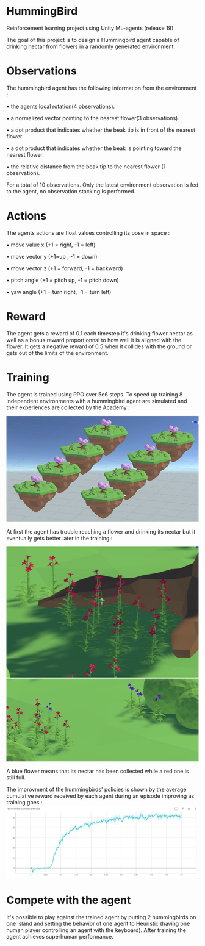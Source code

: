 # HummingBird
Reinforcement learning project using Unity ML-agents (release 19)

The goal of this project is to design a Hummingbird agent capable of drinking nectar from flowers in a randomly generated environment.

# Observations

The hummingbird agent has the following information from the environment :


• the agents local rotation(4 observations).

• a normalized vector pointing to the nearest flower(3 observations).

• a dot product that indicates whether the beak tip is in front of the nearest flower.

• a dot product that indicates whether the beak is pointing toward the nearest flower.

• the relative distance from the beak tip to the nearest flower (1 observation).


For a total of 10 observations. Only the latest environment observation is fed to the agent, no observation stacking is performed.

# Actions
The agents actions are float values controlling its pose in space :


• move value x (+1 = right, -1 = left)

• move vector y (+1=up , -1 = down)

• move vector z (+1 = forward, -1 = backward)

• pitch angle (+1 = pitch up, -1 = pitch down)

• yaw angle (+1 = turn right, -1 = turn left)

# Reward

The agent gets a reward of 0.1 each timestep it's drinking flower nectar as well as a bonus reward proportionnal to how well it is aligned with the flower. It gets a negative reward of 0.5 when it collides with the ground or gets out of the limits of the environment.

# Training

The agent is trained using PPO over 5e6 steps. To speed up training 8 independent environments with a hummingbird agent are simulated and their experiences are collected by the Academy :

![training setup](images/training_env_setup.JPG)

At first the agent has trouble reaching a flower and drinking its nectar but it eventually gets better later in the training : 

![clueless agent](images/troubled_agent.JPG)
![better agent](images/agent_getting_better.JPG)

A blue flower means that its nectar has been collected while a red one is still full.

The improvment of the hummingbirds' policies is shown by the average cumulative reward received by each agent during an episode improving as training goes :
![better agent](images/cumulative_reward.JPG)

# Compete with the agent

It's possible to play against the trained agent by putting 2 hummingbirds on one island and setting the behavior of one agent to Heuristic (having one human player controlling an agent with the keyboard). After training the agent achieves superhuman performance.
